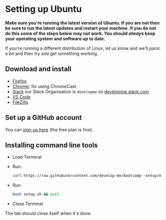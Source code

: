 # Setting up Ubuntu

**Make sure you're running the latest version of Ubuntu. If you are not then be sure to run the latest updates and restart your machine. If you do not do this some of the steps below may not work. You should *always* keep your operating system and software up to date.**

If you're running a different distribution of Linux, let us know and we'll panic a bit and then try and get something working.

## Download and install

- [Firefox](https://www.mozilla.org/firefox)
- [Chrome](https://www.google.co.uk/chrome/browser/desktop/index.html): for using ChromeCast
- [Slack](https://slack.com/) our Slack Organisation is `developme` so [developme.slack.com](https://developme.slack.com/)
- [VS Code](https://code.visualstudio.com)
- [FileZilla](https://filezilla-project.org/download.php?show_all=1)

## Set up a GitHub account

You can [sign up here](https://github.com/join) (the free plan is fine).

## Installing command line tools

- Load Terminal
- Run:

    ```bash
    curl https://raw.githubusercontent.com/develop-me/bootcamp--setup/master/linux/setup.sh > setup.sh
    ```

- Run:

    ```bash
    bash setup.sh && exit
    ```

- Close Terminal

The tab should close itself when it's done.
